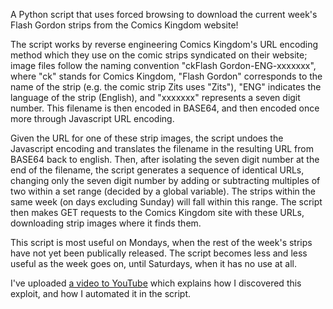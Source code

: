 A Python script that uses forced browsing to download the current week's Flash Gordon strips from the Comics Kingdom website!

The script works by reverse engineering Comics Kingdom's URL encoding method which they use on the comic strips syndicated on their website; image files follow the naming convention "ckFlash Gordon-ENG-xxxxxxx", where "ck" stands for Comics Kingdom, "Flash Gordon" corresponds to the name of the strip (e.g. the comic strip Zits uses "Zits"), "ENG" indicates the language of the strip (English), and "xxxxxxx" represents a seven digit number. This filename is then encoded in BASE64, and then encoded once more through Javascript URL encoding.

Given the URL for one of these strip images, the script undoes the Javascript encoding and translates the filename in the resulting URL from BASE64 back to english. Then, after isolating the seven digit number at the end of the filename, the script generates a sequence of identical URLs, changing only the seven digit number by adding or subtracting multiples of two within a set range (decided by a global variable). The strips within the same week (on days excluding Sunday) will fall within this range. The script then makes GET requests to the Comics Kingdom site with these URLs, downloading strip images where it finds them.

This script is most useful on Mondays, when the rest of the week's strips have not yet been publically released. The script becomes less and less useful as the week goes on, until Saturdays, when it has no use at all.

I've  uploaded [a video to YouTube](https://www.youtube.com/watch?v=4sBJFoyGJqs) which explains how I discovered this exploit, and how I automated it in the script.
